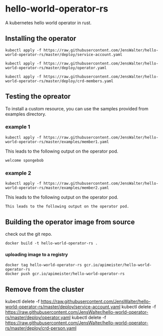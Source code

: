 # hello-world-operator-rs
A kubernetes hello world operator in rust.

## Installing the operator

    kubectl apply -f https://raw.githubusercontent.com/JensWalter/hello-world-operator-rs/master/deploy/service-account.yaml

    kubectl apply -f https://raw.githubusercontent.com/JensWalter/hello-world-operator-rs/master/deploy/operator.yaml
    
    kubectl apply -f https://raw.githubusercontent.com/JensWalter/hello-world-operator-rs/master/deploy/crd-members.yaml

## Testing the opreator

To install a custom resource, you can use the samples provided from examples directory.

### example 1

    kubectl apply -f https://raw.githubusercontent.com/JensWalter/hello-world-operator-rs/master/examples/member1.yaml

This leads to the following output on the operator pod.

    welcome spongebob

### example 2

    kubectl apply -f https://raw.githubusercontent.com/JensWalter/hello-world-operator-rs/master/examples/member2.yaml

This leads to the following output on the operator pod.

    This leads to the following output on the operator pod.



## Building the operator image from source

check out the git repo.

    docker build -t hello-world-operator-rs .

#### uploading image to a registry

    docker tag hello-world-operator-rs gcr.io/apimeister/hello-world-operator-rs
    docker push gcr.io/apimeister/hello-world-operator-rs

## Remove from the cluster


kubectl delete -f https://raw.githubusercontent.com/JensWalter/hello-world-operator-rs/master/deploy/service-account.yaml
kubectl delete -f https://raw.githubusercontent.com/JensWalter/hello-world-operator-rs/master/deploy/operator.yaml
kubectl delete -f https://raw.githubusercontent.com/JensWalter/hello-world-operator-rs/master/deploy/crd-person.yaml
